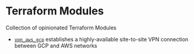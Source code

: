 # Terraform Modules

Collection of opinionated Terraform Modules

- [`vpn_aws_gcp`](modules/vpn_aws_gcp/) establishes a highly-available site-to-site VPN connection between GCP and AWS networks

